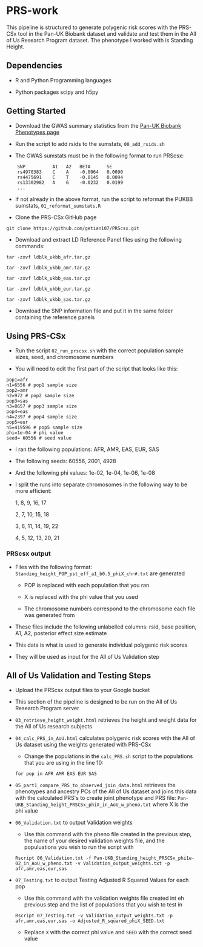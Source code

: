 # PRS-work

This pipeline is structured to generate polygenic risk scores with the PRS-CSx tool in the Pan-UK Biobank dataset and validate and test them in the All of Us Research Program dataset.
The phenotype I worked with is Standing Height.

## Dependencies

* R and Python Programming languages

* Python packages scipy and h5py

## Getting Started

* Download the GWAS summary statistics from the [Pan-UK Biobank Phenotypes page](https://pan.ukbb.broadinstitute.org/phenotypes)
 
* Run the script to add rsids to the sumstats, `00_add_rsids.sh`

* The GWAS sumstats must be in the following format to run PRScsx:
```
    SNP          A1   A2   BETA      SE
    rs4970383    C    A    -0.0064   0.0090
    rs4475691    C    T    -0.0145   0.0094
    rs13302982   A    G    -0.0232   0.0199
    ...
```

* If not already in the above format, run the script to reformat the PUKBB sumstats, `01_reformat_sumstats.R`

* Clone the PRS-CSx GitHub page

`git clone https://github.com/getian107/PRScsx.git`

* Download and extract LD Reference Panel files using the following commands:

`tar -zxvf ldblk_ukbb_afr.tar.gz`

`tar -zxvf ldblk_ukbb_amr.tar.gz`

`tar -zxvf ldblk_ukbb_eas.tar.gz`

`tar -zxvf ldblk_ukbb_eur.tar.gz`

`tar -zxvf ldblk_ukbb_sas.tar.gz`

* Download the SNP information file and put it in the same folder containing the reference panels

## Using PRS-CSx

* Run the script `02_run_prscsx.sh` with the correct population sample sizes, seed, and chromosome numbers

* You will need to edit the first part of the script that looks like this:

```
pop1=afr
n1=6556 # pop1 sample size
pop2=amr
n2=972 # pop2 sample size
pop3=sas
n3=8657 # pop3 sample size
pop4=eas
n4=2397 # pop4 sample size
pop5=eur
n5=419596 # pop5 sample size
phi=1e-04 # phi value
seed= 60556 # seed value
```

* I ran the following populations: AFR, AMR, EAS, EUR, SAS

* The following seeds: 60556, 2001, 4928

* And the following phi values: 1e-02, 1e-04, 1e-06, 1e-08

* I split the runs into separate chromosomes in the following way to be more efficient:

	1, 8, 9, 16, 17

	2, 7, 10, 15, 18

	3, 6, 11, 14, 19, 22

	4, 5, 12, 13, 20, 21

### PRScsx output

* Files with the following format: `Standing_height_POP_pst_eff_a1_b0.5_phiX_chr#.txt` are generated

	* POP is replaced with each population that you ran

	* X is replaced with the phi value that you used

	* The chromosome numbers correspond to the chromosome each file was generated from

* These files include the following unlabelled columns: rsid, base position, A1, A2, posterior effect size estimate 

* This data is what is used to generate individual polygenic risk scores

* They will be used as input for the All of Us Validation step

## All of Us Validation and Testing Steps

* Upload the PRScsx output files to your Google bucket

* This section of the pipeline is designed to be run on the All of Us Research Program server

* `03_retrieve_height_weight.html` retrieves the height and weight data for the All of Us research subjects

* `04_calc_PRS_in_AoU.html` calculates polygenic risk scores with the All of Us dataset using the weights generated with PRS-CSx

	* Change the populations in the `calc_PRS.sh` script to the populations that you are using in the line 10:

	```
	for pop in AFR AMR EAS EUR SAS
	```

* `05_part1_compare_PRS_to_observed_join_data.html` retrieves the phenotypes and ancestry PCs of the All of Us dataset and joins this data with the calculated PRS's to create joint phenotype and PRS file: `Pan-UKB_Standing_height_PRSCSx_phiX_in_AoU_w_pheno.txt` where X is the phi value

* `06_Validation.txt` to output Validation weights

	* Use this command with the pheno file created in the previous step, the name of your desired validation weights file, and the populuations you wish to run the script with

	```
	Rscript 06_Validation.txt -f Pan-UKB_Standing_height_PRSCSx_phi1e-02_in_AoU_w_pheno.txt -v Validation_output_weights.txt -p afr,amr,eas,eur,sas
	```

* `07_Testing.txt` to output Testing Adjusted R Squared Values for each pop

	* Use this command with the validation weights file created int eh previous step and the list of populations that you wish to test in

	```
	Rscript 07_Testing.txt -v Validation_output_weights.txt -p afr,amr,eas,eur,sas -o Adjusted_R_squared_phiX_SEED.txt
	```

	* Replace `X` with the correct phi value and `SEED` with the correct seed value

